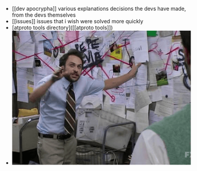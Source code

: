 - [[dev apocrypha]] various explanations decisions the devs have made, from the devs themselves
- [[issues]] issues that i wish were solved more quickly
- [atproto tools directory]([[atproto tools]])
- ![pepe_silvia.png](../assets/image_1739965981530_0.png)